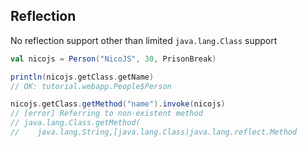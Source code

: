 ## Reflection

No reflection support other than limited `java.lang.Class` support

```scala
val nicojs = Person("NicoJS", 30, PrisonBreak)

println(nicojs.getClass.getName)
// OK: tutorial.webapp.People$Person

nicojs.getClass.getMethod("name").invoke(nicojs)
// [error] Referring to non-existent method
// java.lang.Class.getMethod(
//    java.lang.String,[java.lang.Class)java.lang.reflect.Method
```
